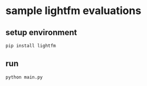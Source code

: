 # sample lightfm evaluations

## setup environment

```shell
pip install lightfm
```

## run

```shell
python main.py
```
